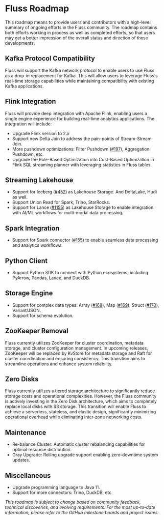 <!--
 Licensed to the Apache Software Foundation (ASF) under one
 or more contributor license agreements.  See the NOTICE file
 distributed with this work for additional information
 regarding copyright ownership.  The ASF licenses this file
 to you under the Apache License, Version 2.0 (the
 "License"); you may not use this file except in compliance
 with the License.  You may obtain a copy of the License at

      http://www.apache.org/licenses/LICENSE-2.0

 Unless required by applicable law or agreed to in writing, software
 distributed under the License is distributed on an "AS IS" BASIS,
 WITHOUT WARRANTIES OR CONDITIONS OF ANY KIND, either express or implied.
 See the License for the specific language governing permissions and
 limitations under the License.
-->

# Fluss Roadmap
This roadmap means to provide users and contributors with a high-level summary of ongoing efforts in the Fluss community. The roadmap contains both efforts working in process as well as completed efforts, so that users may get a better impression of the overall status and direction of those developments.
## Kafka Protocol Compatibility
Fluss will support the Kafka network protocol to enable users to use Fluss as a drop-in replacement for Kafka. This will allow users to leverage Fluss's real-time storage capabilities while maintaining compatibility with existing Kafka applications.
## Flink Integration
Fluss will provide deep integration with Apache Flink, enabling users a single engine experience for building real-time analytics applications. The integration will include:
- Upgrade Flink version to 2.x
- Support new Delta Join to address the pain-points of Stream-Stream Join.
- More pushdown optimizations: Filter Pushdown ([#197](https://github.com/alibaba/fluss/issues/197)), Aggregation Pushdown, etc.
- Upgrade the Rule-Based Optimization into Cost-Based Optimization in Flink SQL streaming planner with leveraging statistics in Fluss tables.
## Streaming Lakehouse
- Support for Iceberg ([#452](https://github.com/alibaba/fluss/issues/452)) as Lakehouse Storage. And DeltaLake, Hudi as well.
- Support Union Read for Spark, Trino, StarRocks.
- Support for Lance ([#1155](https://github.com/alibaba/fluss/issues/1155)) as Lakehouse Storage to enable integration with AI/ML workflows for multi-modal data processing.
## Spark Integration
- Support for Spark connector ([#155](https://github.com/alibaba/fluss/issues/155)) to enable seamless data processing and analytics workflows.
## Python Client
- Support Python SDK to connect with Python ecosystems, including PyArrow, Pandas, Lance, and DuckDB.
## Storage Engine
- Support for complex data types: Array ([#168](https://github.com/alibaba/fluss/issues/168)), Map ([#169](https://github.com/alibaba/fluss/issues/169)), Struct ([#170](https://github.com/alibaba/fluss/issues/170)), Variant/JSON.
- Support for schema evolution.
## ZooKeeper Removal
Fluss currently utilizes ZooKeeper for cluster coordination, metadata storage, and cluster configuration management. In upcoming releases, ZooKeeper will be replaced by KvStore for metadata storage and Raft for cluster coordination and ensuring consistency. This transition aims to streamline operations and enhance system reliability.

## Zero Disks
Fluss currently utilizes a tiered storage architecture to significantly reduce storage costs and operational complexities. However, the Fluss community is actively investing in the Zero Disk architecture, which aims to completely replace local disks with S3 storage. This transition will enable Fluss to achieve a serverless, stateless, and elastic design, significantly minimizing operational overhead while eliminating inter-zone networking costs.
## Maintenance
- Re-balance Cluster: Automatic cluster rebalancing capabilities for optimal resource distribution.
- Gray Upgrade: Rolling upgrade support enabling zero-downtime system updates.
## Miscellaneous
- Upgrade programming language to Java 11.
- Support for more connectors: Trino, DuckDB, etc.

*This roadmap is subject to change based on community feedback, technical discoveries, and evolving requirements. For the most up-to-date information, please refer to the GitHub milestone boards and project issues.*